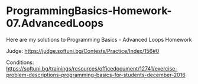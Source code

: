 # ProgrammingBasics-Homework-07.AdvancedLoops

Here are my solutions to Programming Basics - Advanced Loops Homework

Judge: https://judge.softuni.bg/Contests/Practice/Index/156#0

Conditions: https://softuni.bg/trainings/resources/officedocument/12741/exercise-problem-descriptions-programming-basics-for-students-december-2016
